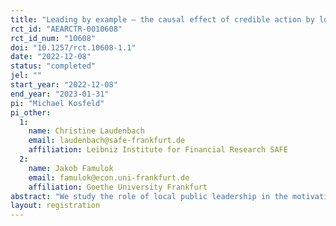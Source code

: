 ```yaml
---
title: "Leading by example – the causal effect of credible action by local government on citizens’ motivation and beliefs about others to fight climate change"
rct_id: "AEARCTR-0010608"
rct_id_num: "10608"
doi: "10.1257/rct.10608-1.1"
date: "2022-12-08"
status: "completed"
jel: ""
start_year: "2022-12-08"
end_year: "2023-01-31"
pi: "Michael Kosfeld"
pi_other:
  1:
    name: Christine Laudenbach
    email: laudenbach@safe-frankfurt.de
    affiliation: Leibniz Institute for Financial Research SAFE
  2:
    name: Jakob Famulok
    email: famulok@econ.uni-frankfurt.de
    affiliation: Goethe University Frankfurt
abstract: "We study the role of local public leadership in the motivation and belief about others to fight climate change using an online experiment with citizens from a large city in Germany."
layout: registration
---
```


